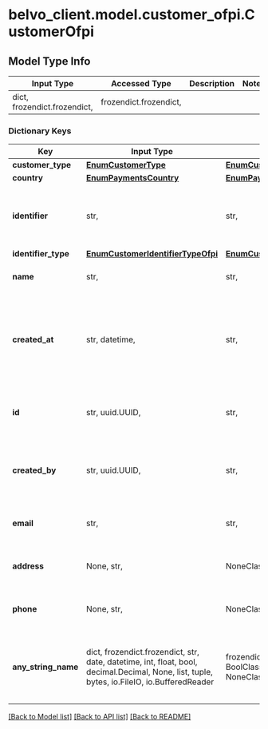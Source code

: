 # belvo_client.model.customer_ofpi.CustomerOfpi

## Model Type Info
Input Type | Accessed Type | Description | Notes
------------ | ------------- | ------------- | -------------
dict, frozendict.frozendict,  | frozendict.frozendict,  |  | 

### Dictionary Keys
Key | Input Type | Accessed Type | Description | Notes
------------ | ------------- | ------------- | ------------- | -------------
**customer_type** | [**EnumCustomerType**](EnumCustomerType.md) | [**EnumCustomerType**](EnumCustomerType.md) |  | 
**country** | [**EnumPaymentsCountry**](EnumPaymentsCountry.md) | [**EnumPaymentsCountry**](EnumPaymentsCountry.md) |  | 
**identifier** | str,  | str,  | The document number of the customer&#x27;s ID.  | 
**identifier_type** | [**EnumCustomerIdentifierTypeOfpi**](EnumCustomerIdentifierTypeOfpi.md) | [**EnumCustomerIdentifierTypeOfpi**](EnumCustomerIdentifierTypeOfpi.md) |  | 
**name** | str,  | str,  | The full name of the customer.  | 
**created_at** | str, datetime,  | str,  | The ISO-8601 timestamp of when the data point was last updated in Belvo&#x27;s database. | value must conform to RFC-3339 date-time
**id** | str, uuid.UUID,  | str,  | Belvo&#x27;s unique ID for the current customer. | value must be a uuid
**created_by** | str, uuid.UUID,  | str,  | Belvo&#x27;s unique ID for the user that created the customer. | value must be a uuid
**email** | str,  | str,  | The customer&#x27;s email address.  | 
**address** | None, str,  | NoneClass, str,  | The customers physical address.  | [optional] 
**phone** | None, str,  | NoneClass, str,  | The customer&#x27;s phone number.  | [optional] 
**any_string_name** | dict, frozendict.frozendict, str, date, datetime, int, float, bool, decimal.Decimal, None, list, tuple, bytes, io.FileIO, io.BufferedReader | frozendict.frozendict, str, BoolClass, decimal.Decimal, NoneClass, tuple, bytes, FileIO | any string name can be used but the value must be the correct type | [optional]

[[Back to Model list]](../../README.md#documentation-for-models) [[Back to API list]](../../README.md#documentation-for-api-endpoints) [[Back to README]](../../README.md)

